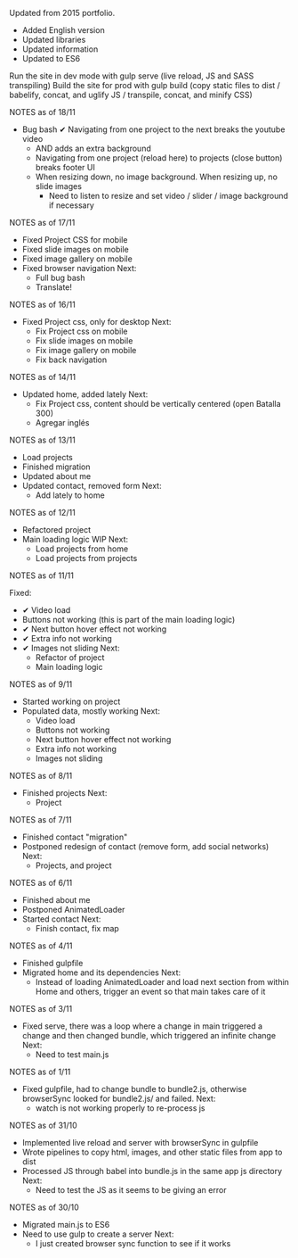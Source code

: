 Updated from 2015 portfolio.

- Added English version
- Updated libraries
- Updated information
- Updated to ES6

Run the site in dev mode with gulp serve (live reload, JS and SASS transpiling)
Build the site for prod with gulp build (copy static files to dist / babelify, concat, and uglify JS / transpile, concat, and minify CSS)

NOTES as of 18/11

- Bug bash
  ✔︎ Navigating from one project to the next breaks the youtube video
  - AND adds an extra background
  - Navigating from one project (reload here) to projects (close button) breaks footer UI
  - When resizing down, no image background. When resizing up, no slide images
    - Need to listen to resize and set video / slider / image background if necessary

NOTES as of 17/11

- Fixed Project CSS for mobile
- Fixed slide images on mobile
- Fixed image gallery on mobile
- Fixed browser navigation
  Next:
  - Full bug bash
  - Translate!

NOTES as of 16/11

- Fixed Project css, only for desktop
  Next:
  - Fix Project css on mobile
  - Fix slide images on mobile
  - Fix image gallery on mobile
  - Fix back navigation

NOTES as of 14/11

- Updated home, added lately
  Next:
  - Fix Project css, content should be vertically centered (open Batalla 300)
  - Agregar inglés

NOTES as of 13/11

- Load projects
- Finished migration
- Updated about me
- Updated contact, removed form
  Next:
  - Add lately to home

NOTES as of 12/11

- Refactored project
- Main loading logic WIP
  Next:
  - Load projects from home
  - Load projects from projects

NOTES as of 11/11

Fixed:

- ✔︎ Video load
- Buttons not working (this is part of the main loading logic)
- ✔︎ Next button hover effect not working
- ✔︎ Extra info not working
- ✔︎ Images not sliding
  Next:
  - Refactor of project
  - Main loading logic

NOTES as of 9/11

- Started working on project
- Populated data, mostly working
  Next:
  - Video load
  - Buttons not working
  - Next button hover effect not working
  - Extra info not working
  - Images not sliding

NOTES as of 8/11

- Finished projects
  Next:
  - Project

NOTES as of 7/11

- Finished contact "migration"
- Postponed redesign of contact (remove form, add social networks)
  Next:
  - Projects, and project

NOTES as of 6/11

- Finished about me
- Postponed AnimatedLoader
- Started contact
  Next:
  - Finish contact, fix map

NOTES as of 4/11

- Finished gulpfile
- Migrated home and its dependencies
  Next:
  - Instead of loading AnimatedLoader and load next section from within Home and others, trigger an event so that main takes care of it

NOTES as of 3/11

- Fixed serve, there was a loop where a change in main triggered a change and then changed bundle, which triggered an infinite change
  Next:
  - Need to test main.js

NOTES as of 1/11

- Fixed gulpfile, had to change bundle to bundle2.js, otherwise browserSync looked for bundle2.js/ and failed.
  Next:
  - watch is not working properly to re-process js

NOTES as of 31/10

- Implemented live reload and server with browserSync in gulpfile
- Wrote pipelines to copy html, images, and other static files from app to dist
- Processed JS through babel into bundle.js in the same app js directory
  Next:
  - Need to test the JS as it seems to be giving an error

NOTES as of 30/10

- Migrated main.js to ES6
- Need to use gulp to create a server
  Next:
  - I just created browser sync function to see if it works
